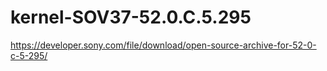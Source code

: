 # kernel-SOV37-52.0.C.5.295
https://developer.sony.com/file/download/open-source-archive-for-52-0-c-5-295/
